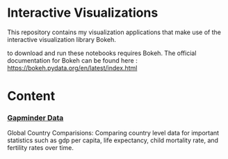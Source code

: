 # Interactive Visualizations
This repository contains my visualization applications that make use of the interactive visualization library Bokeh.

to download and run these notebooks requires Bokeh. The official documentation for Bokeh can be found here : https://bokeh.pydata.org/en/latest/index.html

# Content
### [Gapminder Data]()
Global Country Comparisions: Comparing country level data for important statistics such as gdp per capita, life expectancy, child mortality rate, and fertility rates over time.
